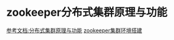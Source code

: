 # zookeeper分布式集群原理与功能   
[参考文档:分布式集群原理与功能](https://www.cnblogs.com/tchroot/p/9573336.html)
[zookeeper集群环境搭建](https://blog.csdn.net/w1764033735/article/details/78956314)
